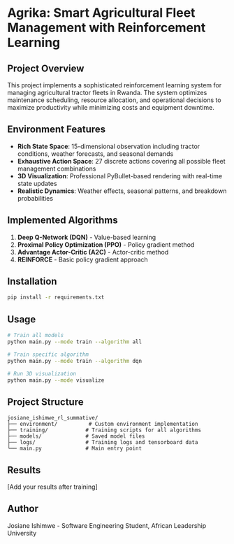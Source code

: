 
# Agrika: Smart Agricultural Fleet Management with Reinforcement Learning

## Project Overview
This project implements a sophisticated reinforcement learning system for managing agricultural tractor fleets in Rwanda. The system optimizes maintenance scheduling, resource allocation, and operational decisions to maximize productivity while minimizing costs and equipment downtime.

## Environment Features
- **Rich State Space**: 15-dimensional observation including tractor conditions, weather forecasts, and seasonal demands
- **Exhaustive Action Space**: 27 discrete actions covering all possible fleet management combinations
- **3D Visualization**: Professional PyBullet-based rendering with real-time state updates
- **Realistic Dynamics**: Weather effects, seasonal patterns, and breakdown probabilities

## Implemented Algorithms
1. **Deep Q-Network (DQN)** - Value-based learning
2. **Proximal Policy Optimization (PPO)** - Policy gradient method
3. **Advantage Actor-Critic (A2C)** - Actor-critic method  
4. **REINFORCE** - Basic policy gradient approach

## Installation
```bash
pip install -r requirements.txt
```

## Usage
```bash
# Train all models
python main.py --mode train --algorithm all

# Train specific algorithm
python main.py --mode train --algorithm dqn

# Run 3D visualization
python main.py --mode visualize
```

## Project Structure
```
josiane_ishimwe_rl_summative/
├── environment/          # Custom environment implementation
├── training/            # Training scripts for all algorithms
├── models/              # Saved model files
├── logs/                # Training logs and tensorboard data
└── main.py              # Main entry point
```

## Results
[Add your results after training]

## Author
Josiane Ishimwe - Software Engineering Student, African Leadership University